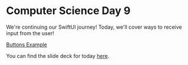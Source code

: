 # Computer Science Day 9

<link href="index.css" rel="stylesheet">

We're continuing our SwiftUI journey! Today, we'll cover ways to receive input from the user!

[Buttons Example](../code_snippets/day9-buttons.html)

You can find the slide deck for today [here](../presentation-pdfs/day9.pdf).
